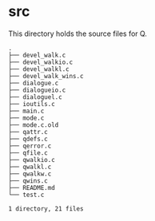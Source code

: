 # src
This directory holds the source files for Q.

```
.
├── devel_walk.c
├── devel_walkio.c
├── devel_walkl.c
├── devel_walk_wins.c
├── dialogue.c
├── dialogueio.c
├── dialoguel.c
├── ioutils.c
├── main.c
├── mode.c
├── mode.c.old
├── qattr.c
├── qdefs.c
├── qerror.c
├── qfile.c
├── qwalkio.c
├── qwalkl.c
├── qwalkw.c
├── qwins.c
├── README.md
└── test.c

1 directory, 21 files
```
